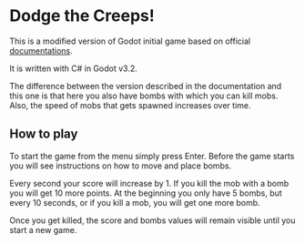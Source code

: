 # Dodge the Creeps!

This is a modified version of Godot initial game based on official [documentations](https://docs.godotengine.org/en/3.2/getting_started/step_by_step/your_first_game.html).

It is written with C# in Godot v3.2.

The difference between the version described in the documentation and this one is that here you also have bombs with which you can kill mobs. Also, the speed of mobs that gets spawned increases over time.

## How to play

To start the game from the menu simply press Enter. Before the game starts you will see instructions on how to move and place bombs.

Every second your score will increase by 1. If you kill the mob with a bomb you will get 10 more points. At the beginning you only have 5 bombs, but every 10 seconds, or if you kill a mob, you will get one more bomb.

Once you get killed, the score and bombs values will remain visible until you start a new game.